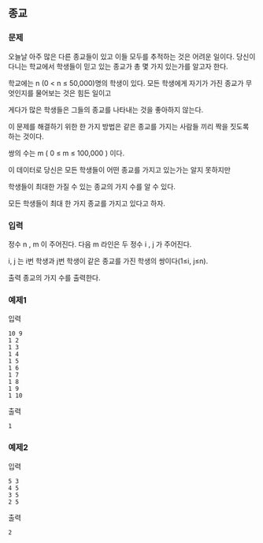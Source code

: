 ## 종교

### 문제


오늘날 아주 많은 다른 종교들이 있고 이들 모두를 추적하는 것은 어려운 일이다. 당신이 다니는 학교에서 학생들이 믿고 있는 종교가 총 몇 가지 있는가를 알고자 한다.

학교에는 n (0 < n ≤ 50,000)명의 학생이 있다. 모든 학생에게 자기가 가진 종교가 무엇인지를 물어보는 것은 힘든 일이고

게다가 많은 학생들은 그들의 종교를 나타내는 것을 좋아하지 않는다.

이 문제를 해결하기 위한 한 가지 방법은 같은 종교를 가지는 사람들 끼리 짝을 짓도록 하는 것이다.

쌍의 수는 m ( 0 ≤ m ≤ 100,000 ) 이다.

이 데이터로 당신은 모든 학생들이 어떤 종교를 가지고 있는가는 알지 못하지만

학생들이 최대한 가질 수 있는 종교의 가지 수를 알 수 있다.

모든 학생들이 최대 한 가지 종교를 가지고 있다고 하자.


### 입력
정수 n , m 이 주어진다. 다음 m 라인은 두 정수 i , j 가 주어진다.

i, j 는 i번 학생과 j번 학생이 같은 종교를 가진 학생의 쌍이다(1≤i, j≤n).


출력
종교의 가지 수를 출력한다.


### 예제1
입력
```
10 9
1 2
1 3
1 4
1 5
1 6
1 7
1 8
1 9
1 10
```

출력
```
1
```

### 예제2
입력
```
5 3
4 5
3 5
2 5
```

출력
```
2
```